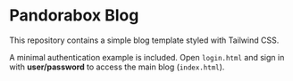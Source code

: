 # Pandorabox Blog

This repository contains a simple blog template styled with Tailwind CSS.

A minimal authentication example is included.
Open `login.html` and sign in with **user/password** to access the main blog (`index.html`).
